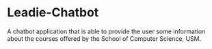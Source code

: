 # Leadie-Chatbot
A chatbot application that is able to provide the user some information about the courses offered by the School of Computer Science, USM.
